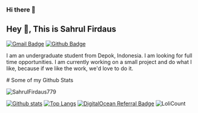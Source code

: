 ### Hi there 👋
## Hey 👋, This is Sahrul Firdaus
[![Gmail Badge](https://img.shields.io/badge/-safier596@gmail.com-c14438?style=flat&logo=Gmail&logoColor=white&link=mailto:safier596@gmail.com)](mailto:safier596@gmail.com) 
[![Github Badge](https://img.shields.io/badge/-SahrulFirdaus779-grey?style=flat&logo=github&logoColor=white&link=https://github.com/SahrulFirdaus779/)](https://www.github.com/SahrulFirdaus779/) 
<p align='left'>I am an undergraduate student from Depok, Indonesia. I am looking for full time opportunities. I am currently working on a small project and do what I like, because if we like the work, we'd love to do it.</p>
# Some of my Github Stats
<p align=left> <img src=https://komarev.com/ghpvc/?username=SahrulFirdaus779 alt=SahrulFirdaus779 /> </p>

<!--
**SahrulFirdaus779/SahrulFirdaus779** is a ✨ _special_ ✨ repository because its `README.md` (this file) appears on your GitHub profile.
Here are some ideas to get you started:
- 🔭 I’m currently working on ...
- 🌱 I’m currently learning ...
- 👯 I’m looking to collaborate on ...
- 🤔 I’m looking for help with ...
- 💬 Ask me about ...
- 📫 How to reach me: ...
- 😄 Pronouns: ...
- ⚡ Fun fact: ...
-->
[![Github stats](https://github-readme-stats.vercel.app/api?username=SahrulFirdaus779&show_icons=true&icon_color=FFFF00&theme=dark&title_color=FFFF00&include_all_commits=true)](https://github.com/SahrulFirdaus779/github-readme-stats)
[![Top Langs](https://github-readme-stats.vercel.app/api/top-langs/?username=SahrulFirdaus779&icon_color=FFFF00&theme=dark&title_color=FFFF00&layout=compact)](https://github.com/SahrulFirdaus779/github-readme-stats)
[![DigitalOcean Referral Badge](https://web-platforms.sfo2.cdn.digitaloceanspaces.com/WWW/Badge%201.svg)](https://www.digitalocean.com/?refcode=ff86c75f92d4&utm_campaign=Referral_Invite&utm_medium=Referral_Program&utm_source=badge)
![LoliCount](https://count.getloli.com/get/@SahrulFirdaus779?theme=rule34)

